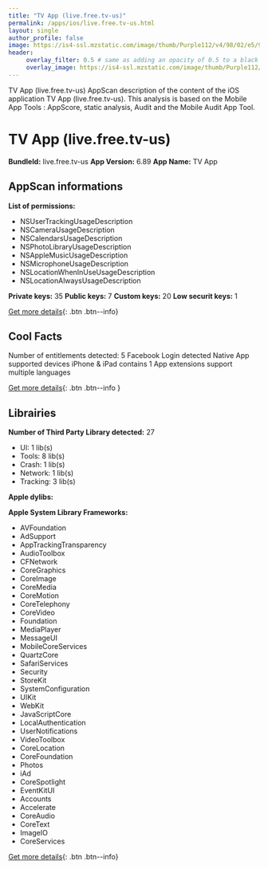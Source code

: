 ```yaml
---
title: "TV App (live.free.tv-us)"
permalink: /apps/ios/live.free.tv-us.html
layout: single
author_profile: false
image: https://is4-ssl.mzstatic.com/image/thumb/Purple112/v4/98/02/e5/9802e56a-20fb-e903-941c-73140615368e/app_icon_us-1x_U007emarketing-0-7-0-85-220.png/512x512bb.jpg
header: 
     overlay_filter: 0.5 # same as adding an opacity of 0.5 to a black background
     overlay_image: https://is4-ssl.mzstatic.com/image/thumb/Purple112/v4/98/02/e5/9802e56a-20fb-e903-941c-73140615368e/app_icon_us-1x_U007emarketing-0-7-0-85-220.png/512x512bb.jpg
---
```

TV App (live.free.tv-us) AppScan description of the content of the iOS application TV App (live.free.tv-us). This analysis is based on the Mobile App Tools : AppScore, static analysis, Audit and the Mobile Audit App Tool.

# TV App (live.free.tv-us)

**BundleId:** live.free.tv-us
**App Version:** 6.89
**App Name:** TV App


## AppScan informations 

**List of permissions:** 
- NSUserTrackingUsageDescription
- NSCameraUsageDescription
- NSCalendarsUsageDescription
- NSPhotoLibraryUsageDescription
- NSAppleMusicUsageDescription
- NSMicrophoneUsageDescription
- NSLocationWhenInUseUsageDescription
- NSLocationAlwaysUsageDescription
  
  
**Private keys:** 35
**Public keys:** 7
**Custom keys:** 20
**Low securit keys:** 1
  
[Get more details](/pricing.html){: .btn .btn--info}

## Cool Facts

Number of entitlements detected: 5
Facebook Login detected
Native App
supported devices iPhone & iPad
contains 1 App extensions
support multiple languages
  
[Get more details](/pricing.html){: .btn .btn--info }

## Librairies 
**Number of Third Party Library detected:** 27
- UI: 1 lib(s)
- Tools: 8 lib(s)
- Crash: 1 lib(s)
- Network: 1 lib(s)
- Tracking: 3 lib(s)


**Apple dylibs:**


**Apple System Library Frameworks:**
- AVFoundation
- AdSupport
- AppTrackingTransparency
- AudioToolbox
- CFNetwork
- CoreGraphics
- CoreImage
- CoreMedia
- CoreMotion
- CoreTelephony
- CoreVideo
- Foundation
- MediaPlayer
- MessageUI
- MobileCoreServices
- QuartzCore
- SafariServices
- Security
- StoreKit
- SystemConfiguration
- UIKit
- WebKit
- JavaScriptCore
- LocalAuthentication
- UserNotifications
- VideoToolbox
- CoreLocation
- CoreFoundation
- Photos
- iAd
- CoreSpotlight
- EventKitUI
- Accounts
- Accelerate
- CoreAudio
- CoreText
- ImageIO
- CoreServices


  
[Get more details](/pricing.html){: .btn .btn--info}

